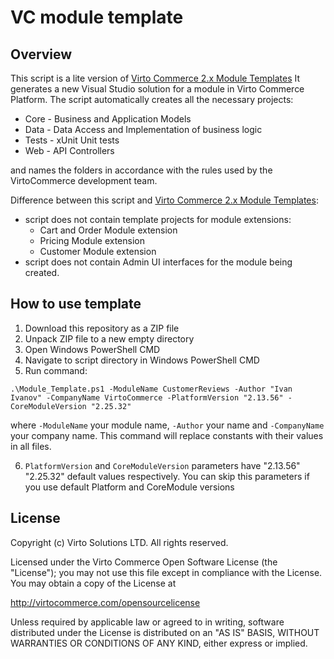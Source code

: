 # VC module template

## Overview

This script is a lite version of [Virto Commerce 2.x Module Templates](https://marketplace.visualstudio.com/items?itemName=Virto-Commerce.VirtoCommerceModuleTemplates)
It generates a new Visual Studio solution for a module in Virto Commerce Platform. The script automatically creates all the necessary projects:

* Core - Business and Application Models
* Data - Data Access and Implementation of business logic
* Tests - xUnit Unit tests
* Web - API Controllers

and names the folders in accordance with the rules used by the VirtoCommerce development team.

Difference between this script and [Virto Commerce 2.x Module Templates](https://marketplace.visualstudio.com/items?itemName=Virto-Commerce.VirtoCommerceModuleTemplates):

* script does not contain template projects for module extensions:
  * Cart and Order Module extension
  * Pricing Module extension
  * Customer Module extension
* script does not contain Admin UI interfaces for the module being created.

## How to use template

1. Download this repository as a ZIP file
2. Unpack ZIP file to a new empty directory
3. Open Windows PowerShell CMD
4. Navigate to script directory in Windows PowerShell CMD
5. Run command:

```command
.\Module_Template.ps1 -ModuleName CustomerReviews -Author "Ivan Ivanov" -CompanyName VirtoCommerce -PlatformVersion "2.13.56" -CoreModuleVersion "2.25.32"
```

where `-ModuleName` your module name, `-Author` your name and `-CompanyName` your company name. This command will replace constants with their values in all files.

6. `PlatformVersion` and `CoreModuleVersion` parameters have "2.13.56" "2.25.32" default values respectively. You can skip this parameters if you use default Platform and CoreModule versions

## License

Copyright (c) Virto Solutions LTD.  All rights reserved.

Licensed under the Virto Commerce Open Software License (the "License"); you
may not use this file except in compliance with the License. You may
obtain a copy of the License at

<http://virtocommerce.com/opensourcelicense>

Unless required by applicable law or agreed to in writing, software
distributed under the License is distributed on an "AS IS" BASIS,
WITHOUT WARRANTIES OR CONDITIONS OF ANY KIND, either express or
implied.
